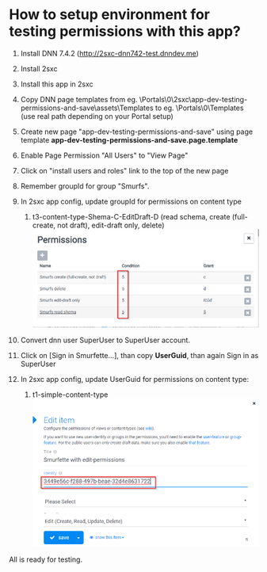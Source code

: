 # How to setup environment for testing permissions with this app?

1. Install DNN 7.4.2 (http://2sxc-dnn742-test.dnndev.me)
1. Install 2sxc
1. Install this app in 2sxc
1. Copy DNN page templates from eg. \Portals\0\2sxc\app-dev-testing-permissions-and-save\assets\Templates to eg. \Portals\0\Templates (use real path depending on your Portal setup)
1. Create new page "app-dev-testing-permissions-and-save" using page template **app-dev-testing-permissions-and-save.page.template**
1. Enable Page Permission  "All Users" to "View Page"
1. Click on "install users and roles" link to the top of the new page
1. Remember groupId for group "Smurfs".
1. In 2sxc app config, update groupId for permissions on content type
   1. t3-content-type-Shema-C-EditDraft-D (read schema, create (full-create, not draft), edit-draft only, delete)
![t3-permissions](images/t3-permissions.png)

1. Convert dnn user SuperUser to SuperUser account.
1. Click on [Sign in Smurfette...], than copy **UserGuid**, than again Sign in as SuperUser
1. In 2sxc app config, update UserGuid for permissions on content type:
   1. t1-simple-content-type
![t1-smurfette-with-edit-permissions.](images/t1-smurfette-with-edit-permissions.png)

All is ready for testing.
